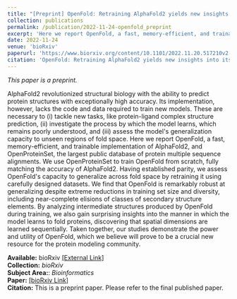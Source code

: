 ```yaml
---
title: "[Preprint] OpenFold: Retraining AlphaFold2 yields new insights into its learning mechanisms and capacity for generalization"
collection: publications
permalink: /publication/2022-11-24-openfold_preprint
excerpt: 'Here we report OpenFold, a fast, memory-efficient, and trainable implementation of AlphaFold2, and OpenProteinSet, the largest public database of protein multiple sequence alignments. We use OpenProteinSet to train OpenFold from scratch, fully matching the accuracy of AlphaFold2. Having established parity, we assess OpenFold&#39;s capacity to generalize across fold space by retraining it using carefully designed datasets.'
date: 2022-11-24
venue: 'bioRxiv'
paperurl: 'https://www.biorxiv.org/content/10.1101/2022.11.20.517210v2'
citation: 'OpenFold: Retraining AlphaFold2 yields new insights into its learning mechanisms and capacity for generalization. Gustaf Ahdritz, Nazim Bouatta, Sachin Kadyan, Qinghui Xia, William Gerecke, Timothy J O’Donnell, Daniel Berenberg, Ian Fisk, Niccolò Zanichelli, Bo Zhang, Arkadiusz Nowaczynski, Bei Wang, Marta M Stepniewska-Dziubinska, Shang Zhang, Adegoke Ojewole, Murat Efe Guney, Stella Biderman, Andrew M Watkins, Stephen Ra, Pablo Ribalta Lorenzo, Lucas Nivon, Brian Weitzner, Yih-En Andrew Ban, Peter K Sorger, Emad Mostaque, Zhao Zhang, Richard Bonneau, Mohammed AlQuraishi; bioRxiv 2022.11.20.517210; doi: https://doi.org/10.1101/2022.11.20.517210'
---
```

*This paper is a preprint.*  

AlphaFold2 revolutionized structural biology with the ability to predict protein structures with exceptionally high accuracy. Its implementation, however, lacks the code and data required to train new models. These are necessary to (i) tackle new tasks, like protein-ligand complex structure prediction, (ii) investigate the process by which the model learns, which remains poorly understood, and (iii) assess the model's generalization capacity to unseen regions of fold space. Here we report OpenFold, a fast, memory-efficient, and trainable implementation of AlphaFold2, and OpenProteinSet, the largest public database of protein multiple sequence alignments. We use OpenProteinSet to train OpenFold from scratch, fully matching the accuracy of AlphaFold2. Having established parity, we assess OpenFold's capacity to generalize across fold space by retraining it using carefully designed datasets. We find that OpenFold is remarkably robust at generalizing despite extreme reductions in training set size and diversity, including near-complete elisions of classes of secondary structure elements. By analyzing intermediate structures produced by OpenFold during training, we also gain surprising insights into the manner in which the model learns to fold proteins, discovering that spatial dimensions are learned sequentially. Taken together, our studies demonstrate the power and utility of OpenFold, which we believe will prove to be a crucial new resource for the protein modeling community.

**Available:** bioRxiv [[External Link]](https://www.biorxiv.org/content/10.1101/2022.11.20.517210v2)  
**Collection:** *bioRxiv*  
**Subject Area:**: *Bioinformatics*      
**Paper:** [[bioRxiv Link]](https://www.biorxiv.org/content/10.1101/2022.11.20.517210v2)  
**Citation:** This is a preprint paper. Please refer to the final published paper.
